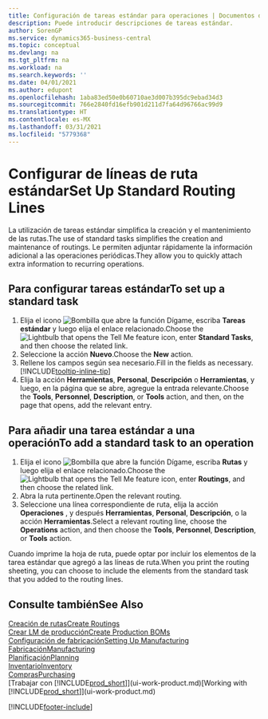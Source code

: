 ```yaml
---
title: Configuración de tareas estándar para operaciones | Documentos de Microsoft
description: Puede introducir descripciones de tareas estándar.
author: SorenGP
ms.service: dynamics365-business-central
ms.topic: conceptual
ms.devlang: na
ms.tgt_pltfrm: na
ms.workload: na
ms.search.keywords: ''
ms.date: 04/01/2021
ms.author: edupont
ms.openlocfilehash: 1aba83ed50e0b60710ae3d007b395dc9ebad34d3
ms.sourcegitcommit: 766e2840fd16efb901d211d7fa64d96766ac99d9
ms.translationtype: HT
ms.contentlocale: es-MX
ms.lasthandoff: 03/31/2021
ms.locfileid: "5779368"
---
```

# <a name="set-up-standard-routing-lines"></a><span data-ttu-id="64ba8-103">Configurar de líneas de ruta estándar</span><span class="sxs-lookup"><span data-stu-id="64ba8-103">Set Up Standard Routing Lines</span></span>

<span data-ttu-id="64ba8-104">La utilización de tareas estándar simplifica la creación y el mantenimiento de las rutas.</span><span class="sxs-lookup"><span data-stu-id="64ba8-104">The use of standard tasks simplifies the creation and maintenance of routings.</span></span> <span data-ttu-id="64ba8-105">Le permiten adjuntar rápidamente la información adicional a las operaciones periódicas.</span><span class="sxs-lookup"><span data-stu-id="64ba8-105">They allow you to quickly attach extra information to recurring operations.</span></span>

## <a name="to-set-up-a-standard-task"></a><span data-ttu-id="64ba8-106">Para configurar tareas estándar</span><span class="sxs-lookup"><span data-stu-id="64ba8-106">To set up a standard task</span></span>

1. <span data-ttu-id="64ba8-107">Elija el icono ![Bombilla que abre la función Dígame](media/ui-search/search_small.png "Dígame qué desea hacer"), escriba **Tareas estándar** y luego elija el enlace relacionado.</span><span class="sxs-lookup"><span data-stu-id="64ba8-107">Choose the ![Lightbulb that opens the Tell Me feature](media/ui-search/search_small.png "Tell me what you want to do") icon, enter **Standard Tasks**, and then choose the related link.</span></span>
2. <span data-ttu-id="64ba8-108">Seleccione la acción **Nuevo**.</span><span class="sxs-lookup"><span data-stu-id="64ba8-108">Choose the **New** action.</span></span>
3. <span data-ttu-id="64ba8-109">Rellene los campos según sea necesario.</span><span class="sxs-lookup"><span data-stu-id="64ba8-109">Fill in the fields as necessary.</span></span> [!INCLUDE[tooltip-inline-tip](includes/tooltip-inline-tip_md.md)]
4. <span data-ttu-id="64ba8-110">Elija la acción **Herramientas**, **Personal**, **Descripción** o **Herramientas**, y luego, en la página que se abre, agregue la entrada relevante.</span><span class="sxs-lookup"><span data-stu-id="64ba8-110">Choose the **Tools**, **Personnel**, **Description**, or **Tools** action, and then, on the page that opens, add the relevant entry.</span></span>

## <a name="to-add-a-standard-task-to-an-operation"></a><span data-ttu-id="64ba8-111">Para añadir una tarea estándar a una operación</span><span class="sxs-lookup"><span data-stu-id="64ba8-111">To add a standard task to an operation</span></span>

1. <span data-ttu-id="64ba8-112">Elija el icono ![Bombilla que abre la función Dígame](media/ui-search/search_small.png "Dígame qué desea hacer"), escriba **Rutas** y luego elija el enlace relacionado.</span><span class="sxs-lookup"><span data-stu-id="64ba8-112">Choose the ![Lightbulb that opens the Tell Me feature](media/ui-search/search_small.png "Tell me what you want to do") icon, enter **Routings**, and then choose the related link.</span></span>
2. <span data-ttu-id="64ba8-113">Abra la ruta pertinente.</span><span class="sxs-lookup"><span data-stu-id="64ba8-113">Open the relevant routing.</span></span>
3. <span data-ttu-id="64ba8-114">Seleccione una línea correspondiente de ruta, elija la acción **Operaciones** , y después **Herramientas**, **Personal**, **Descripción**, o la acción **Herramientas**.</span><span class="sxs-lookup"><span data-stu-id="64ba8-114">Select a relevant routing line, choose the **Operations** action, and then choose the **Tools**, **Personnel**, **Description**, or **Tools** action.</span></span>

<span data-ttu-id="64ba8-115">Cuando imprime la hoja de ruta, puede optar por incluir los elementos de la tarea estándar que agregó a las líneas de ruta.</span><span class="sxs-lookup"><span data-stu-id="64ba8-115">When you print the routing sheeting, you can choose to include the elements from the standard task that you added to the routing lines.</span></span>

## <a name="see-also"></a><span data-ttu-id="64ba8-116">Consulte también</span><span class="sxs-lookup"><span data-stu-id="64ba8-116">See Also</span></span>

[<span data-ttu-id="64ba8-117">Creación de rutas</span><span class="sxs-lookup"><span data-stu-id="64ba8-117">Create Routings</span></span>](production-how-to-create-routings.md)  
[<span data-ttu-id="64ba8-118">Crear LM de producción</span><span class="sxs-lookup"><span data-stu-id="64ba8-118">Create Production BOMs</span></span>](production-how-to-create-production-boms.md)  
[<span data-ttu-id="64ba8-119">Configuración de fabricación</span><span class="sxs-lookup"><span data-stu-id="64ba8-119">Setting Up Manufacturing</span></span>](production-configure-production-processes.md)  
[<span data-ttu-id="64ba8-120">Fabricación</span><span class="sxs-lookup"><span data-stu-id="64ba8-120">Manufacturing</span></span>](production-manage-manufacturing.md)  
[<span data-ttu-id="64ba8-121">Planificación</span><span class="sxs-lookup"><span data-stu-id="64ba8-121">Planning</span></span>](production-planning.md)  
[<span data-ttu-id="64ba8-122">Inventario</span><span class="sxs-lookup"><span data-stu-id="64ba8-122">Inventory</span></span>](inventory-manage-inventory.md)  
[<span data-ttu-id="64ba8-123">Compras</span><span class="sxs-lookup"><span data-stu-id="64ba8-123">Purchasing</span></span>](purchasing-manage-purchasing.md)  
<span data-ttu-id="64ba8-124">[Trabajar con [!INCLUDE[prod_short](includes/prod_short.md)]](ui-work-product.md)</span><span class="sxs-lookup"><span data-stu-id="64ba8-124">[Working with [!INCLUDE[prod_short](includes/prod_short.md)]](ui-work-product.md)</span></span>  


[!INCLUDE[footer-include](includes/footer-banner.md)]